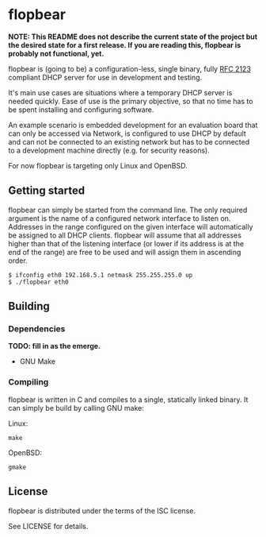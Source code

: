 # flopbear

**NOTE: This README does not describe the current state of the project but the desired state for a first release. If you are reading this, flopbear is probably not functional, yet.**

flopbear is (going to be) a configuration-less, single binary, fully [RFC 2123](https://tools.ietf.org/html/rfc2131) compliant DHCP server for use in development and testing.

It's main use cases are situations where a temporary DHCP server is needed quickly. Ease of use is the primary objective, so that no time has to be spent installing and configuring software.

An example scenario is embedded development for an evaluation board that can only be accessed via Network, is configured to use DHCP by default and can not be connected to an existing network but has to be connected to a development machine directly (e.g. for security reasons).

For now flopbear is targeting only Linux and OpenBSD.

## Getting started

flopbear can simply be started from the command line. The only required argument is the name of a configured network interface to listen on. Addresses in the range configured on the given interface will automatically be assigned to all DHCP clients. flopbear will assume that all addresses higher than that of the listening interface (or lower if its address is at the end of the range) are free to be used and will assign them in ascending order.

```shell
$ ifconfig eth0 192.168.5.1 netmask 255.255.255.0 up
$ ./flopbear eth0
```

## Building

### Dependencies

**TODO: fill in as the emerge.**
* GNU Make

### Compiling

flopbear is written in C and compiles to a single, statically linked binary. It can simply be build by calling GNU make:

Linux:
```shell
make
```

OpenBSD:
```shell
gmake
```

## License

flopbear is distributed under the terms of the ISC license.

See LICENSE for details.

